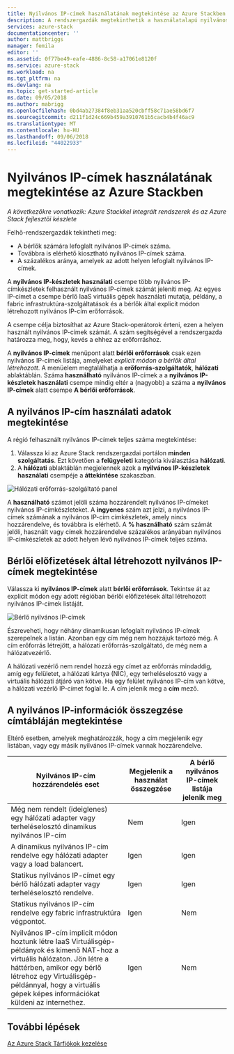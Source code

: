 ```yaml
---
title: Nyilvános IP-címek használatának megtekintése az Azure Stackben |} A Microsoft Docs
description: A rendszergazdák megtekinthetik a használatalapú nyilvános IP-címek a régióban
services: azure-stack
documentationcenter: ''
author: mattbriggs
manager: femila
editor: ''
ms.assetid: 0f77be49-eafe-4886-8c58-a17061e8120f
ms.service: azure-stack
ms.workload: na
ms.tgt_pltfrm: na
ms.devlang: na
ms.topic: get-started-article
ms.date: 09/05/2018
ms.author: mabrigg
ms.openlocfilehash: 0bd4ab27384f8eb31aa520cbff58c71ae58bd6f7
ms.sourcegitcommit: d211f1d24c669b459a3910761b5cacb4b4f46ac9
ms.translationtype: MT
ms.contentlocale: hu-HU
ms.lasthandoff: 09/06/2018
ms.locfileid: "44022933"
---
```

# <a name="view-public-ip-address-consumption-in-azure-stack"></a>Nyilvános IP-címek használatának megtekintése az Azure Stackben

*A következőkre vonatkozik: Azure Stackkel integrált rendszerek és az Azure Stack fejlesztői készlete*

Felhő-rendszergazdák tekintheti meg:
 - A bérlők számára lefoglalt nyilvános IP-címek száma.
 - Továbbra is elérhető kiosztható nyilvános IP-címek száma.
 - A százalékos aránya, amelyek az adott helyen lefoglalt nyilvános IP-címek.

A **nyilvános IP-készletek használati** csempe több nyilvános IP-címkészletek felhasznált nyilvános IP-címek számát jeleníti meg. Az egyes IP-címet a csempe bérlő IaaS virtuális gépek használati mutatja, példány, a fabric infrastruktúra-szolgáltatások és a bérlők által explicit módon létrehozott nyilvános IP-cím erőforrások.

A csempe célja biztosíthat az Azure Stack-operátorok érteni, ezen a helyen használt nyilvános IP-címek számát. A szám segítségével a rendszergazda határozza meg, hogy, kevés a ehhez az erőforráshoz.

A **nyilvános IP-címek** menüpont alatt **bérlői erőforrások** csak ezen nyilvános IP-címek listája, amelyeket *explicit módon a bérlők által létrehozott*. A menüelem megtalálhatja a **erőforrás-szolgáltatók**, **hálózati** ablaktáblán. Száma **használható** nyilvános IP-címek a a **nyilvános IP-készletek használati** csempe mindig eltér a (nagyobb) a száma a **nyilvános IP-címek** alatt csempe **A bérlői erőforrások**.

## <a name="view-the-public-ip-address-usage-information"></a>A nyilvános IP-cím használati adatok megtekintése
A régió felhasznált nyilvános IP-címek teljes száma megtekintése:

1. Válassza ki az Azure Stack rendszergazdai portálon **minden szolgáltatás**. Ezt követően a **felügyeleti** kategória kiválasztása **hálózati**.
1. A **hálózati** ablaktáblán megjelennek azok a **nyilvános IP-készletek használati** csempéje a **áttekintése** szakaszban.

![Hálózati erőforrás-szolgáltató panel](media/azure-stack-viewing-public-ip-address-consumption/image01.png)

A **használható** számot jelöli száma hozzárendelt nyilvános IP-címeket nyilvános IP-címkészleteket. A **ingyenes** szám azt jelzi, a nyilvános IP-címek számának a nyilvános IP-cím címkészletek, amely nincs hozzárendelve, és továbbra is elérhető. A **% használható** szám számát jelöli, használt vagy címek hozzárendelve százalékos arányában nyilvános IP-címkészletek az adott helyen lévő nyilvános IP-címek teljes száma.

## <a name="view-the-public-ip-addresses-that-were-created-by-tenant-subscriptions"></a>Bérlői előfizetések által létrehozott nyilvános IP-címek megtekintése
Válassza ki **nyilvános IP-címek** alatt **bérlői erőforrások**. Tekintse át az explicit módon egy adott régióban bérlői előfizetések által létrehozott nyilvános IP-címek listáját.

![Bérlő nyilvános IP-címek](media/azure-stack-viewing-public-ip-address-consumption/image02.png)

Észreveheti, hogy néhány dinamikusan lefoglalt nyilvános IP-címek szerepelnek a listán. Azonban egy cím még nem hozzájuk tartozó még. A cím erőforrás létrejött, a hálózati erőforrás-szolgáltató, de még nem a hálózatvezérlő.

A hálózati vezérlő nem rendel hozzá egy címet az erőforrás mindaddig, amíg egy felületet, a hálózati kártya (NIC), egy terheléselosztó vagy a virtuális hálózati átjáró van kötve. Ha egy felület nyilvános IP-cím van kötve, a hálózati vezérlő IP-címet foglal le. A cím jelenik meg a **cím** mező.

## <a name="view-the-public-ip-address-information-summary-table"></a>A nyilvános IP-információk összegzése címtábláján megtekintése
Eltérő esetben, amelyek meghatározzák, hogy a cím megjelenik egy listában, vagy egy másik nyilvános IP-címek vannak hozzárendelve.

| **Nyilvános IP-cím hozzárendelés eset** | **Megjelenik a használat összegzése** | **A bérlő nyilvános IP-címek listája jelenik meg** |
| --- | --- | --- |
| Még nem rendelt (ideiglenes) egy hálózati adapter vagy terheléselosztó dinamikus nyilvános IP-cím |Nem |Igen |
| A dinamikus nyilvános IP-cím rendelve egy hálózati adapter vagy a load balancert. |Igen |Igen |
| Statikus nyilvános IP-címet egy bérlő hálózati adapter vagy terheléselosztó rendelve. |Igen |Igen |
| Statikus nyilvános IP-cím rendelve egy fabric infrastruktúra végpontot. |Igen |Nem |
| Nyilvános IP-cím implicit módon hoztunk létre IaaS Virtuálisgép-példányok és kimenő NAT-hoz a virtuális hálózaton. Jön létre a háttérben, amikor egy bérlő létrehoz egy Virtuálisgép-példánnyal, hogy a virtuális gépek képes információkat küldeni az internethez. |Igen |Nem |

## <a name="next-steps"></a>További lépések
[Az Azure Stack Tárfiókok kezelése](azure-stack-manage-storage-accounts.md)